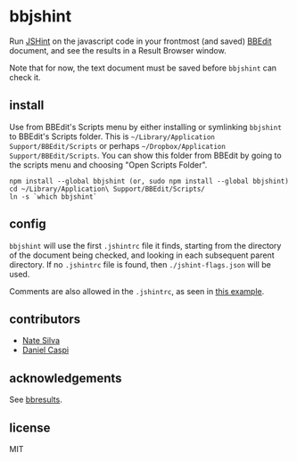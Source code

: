 bbjshint
========

Run [JSHint](http://jshint.com/) on the javascript code in your frontmost (and saved) [BBEdit](http://barebones.com/products/bbedit/) document, and see the results in a Result Browser window.

Note that for now, the text document must be saved before `bbjshint` can check it.

install
-------

Use from BBEdit's Scripts menu by either installing or symlinking `bbjshint` to BBEdit's Scripts folder. This is `~/Library/Application Support/BBEdit/Scripts` or perhaps `~/Dropbox/Application Support/BBEdit/Scripts`. You can show this folder from BBEdit by going to the scripts menu and choosing "Open Scripts Folder".

    npm install --global bbjshint (or, sudo npm install --global bbjshint)
    cd ~/Library/Application\ Support/BBEdit/Scripts/
    ln -s `which bbjshint`

config
------

`bbjshint` will use the first `.jshintrc` file it finds, starting from the directory of the document being checked, and looking in each subsequent parent directory. If no `.jshintrc` file is found, then `./jshint-flags.json` will be used.

Comments are also allowed in the `.jshintrc`, as seen in [this example](https://github.com/jshint/jshint/blob/master/examples/.jshintrc).


contributors
------------
- [Nate Silva](https://github.com/natesilva)
- [Daniel Caspi](https://github.com/dxdc)

acknowledgements
----------------
See [bbresults](https://github.com/isao/bbresults).

license
-------
MIT
